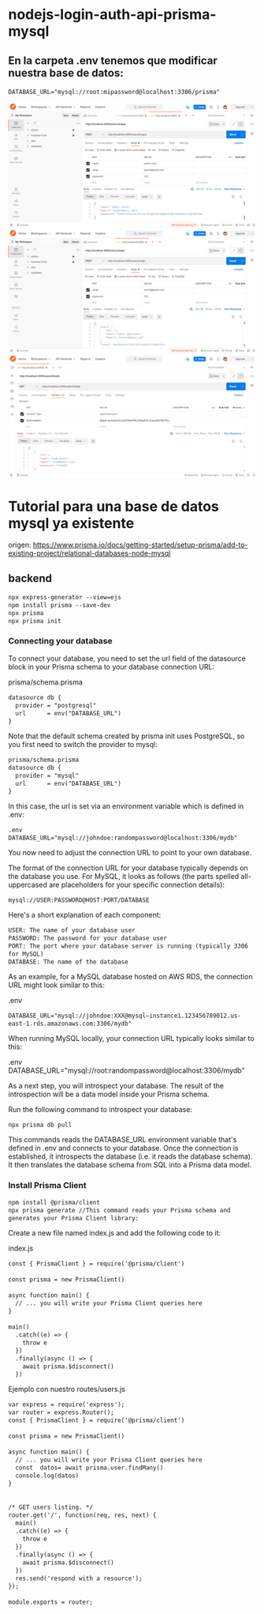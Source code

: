 # nodejs-login-auth-api-prisma-mysql
## En la carpeta .env tenemos que modificar nuestra base de datos:
```
DATABASE_URL="mysql://root:mipassword@localhost:3306/prisma"
```
![image](postman1.png)
![image](postman2.png)
![image](postman4.png)

# Tutorial para una base de datos mysql ya existente
origen: https://www.prisma.io/docs/getting-started/setup-prisma/add-to-existing-project/relational-databases-node-mysql
## backend
```
npx express-generator --view=ejs
npm install prisma --save-dev
npx prisma
npx prisma init
```
### Connecting your database
To connect your database, you need to set the url field of the datasource block in your Prisma schema to your database connection URL:

prisma/schema.prisma
```
datasource db {
  provider = "postgresql"
  url      = env("DATABASE_URL")
}
```
Note that the default schema created by prisma init uses PostgreSQL, so you first need to switch the provider to mysql:
```
prisma/schema.prisma
datasource db {
  provider = "mysql"
  url      = env("DATABASE_URL")
}
```
In this case, the url is set via an environment variable which is defined in .env:
```
.env
DATABASE_URL="mysql://johndoe:randompassword@localhost:3306/mydb"
```
You now need to adjust the connection URL to point to your own database.

The format of the connection URL for your database typically depends on the database you use. For MySQL, it looks as follows (the parts spelled all-uppercased are placeholders for your specific connection details):
```
mysql://USER:PASSWORD@HOST:PORT/DATABASE 
```
Here's a short explanation of each component:
```
USER: The name of your database user
PASSWORD: The password for your database user
PORT: The port where your database server is running (typically 3306 for MySQL)
DATABASE: The name of the database
```
As an example, for a MySQL database hosted on AWS RDS, the connection URL might look similar to this:

.env
```
DATABASE_URL="mysql://johndoe:XXX@mysql–instance1.123456789012.us-east-1.rds.amazonaws.com:3306/mydb"
```
When running MySQL locally, your connection URL typically looks similar to this:

.env
DATABASE_URL="mysql://root:randompassword@localhost:3306/mydb"

As a next step, you will introspect your database. The result of the introspection will be a data model inside your Prisma schema.

Run the following command to introspect your database:
```
npx prisma db pull 
```
This commands reads the DATABASE_URL environment variable that's defined in .env and connects to your database. Once the connection is established, it introspects the database (i.e. it reads the database schema). It then translates the database schema from SQL into a Prisma data model.

### Install Prisma Client
```
npm install @prisma/client
npx prisma generate //This command reads your Prisma schema and generates your Prisma Client library:
```
Create a new file named index.js and add the following code to it:

index.js
```
const { PrismaClient } = require('@prisma/client')

const prisma = new PrismaClient()

async function main() {
  // ... you will write your Prisma Client queries here
}

main()
  .catch((e) => {
    throw e
  })
  .finally(async () => {
    await prisma.$disconnect()
  })
```
Ejemplo con  nuestro routes/users.js
```
var express = require('express');
var router = express.Router();
const { PrismaClient } = require('@prisma/client')

const prisma = new PrismaClient()

async function main() {
  // ... you will write your Prisma Client queries here
  const  datos= await prisma.user.findMany()
  console.log(datos)
}


/* GET users listing. */
router.get('/', function(req, res, next) {
  main()
  .catch((e) => {
    throw e
  })
  .finally(async () => {
    await prisma.$disconnect()
  })
  res.send('respond with a resource');
});

module.exports = router;

```
